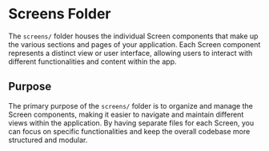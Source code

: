 # Screens Folder

The `screens/` folder  houses the individual Screen components that make up the various sections and pages of your application. Each Screen component represents a distinct view or user interface, allowing users to interact with different functionalities and content within the app.

## Purpose

The primary purpose of the `screens/` folder is to organize and manage the Screen components, making it easier to navigate and maintain different views within the application. By having separate files for each Screen, you can focus on specific functionalities and keep the overall codebase more structured and modular.
